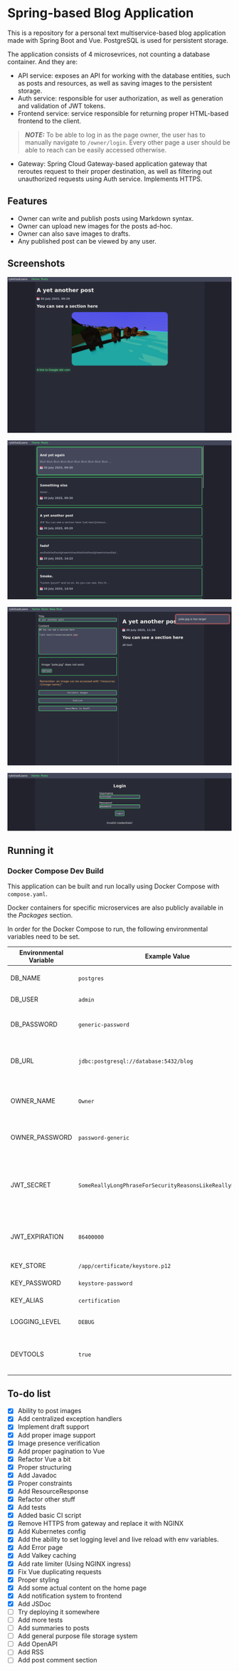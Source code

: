 # Spring-based Blog Application

This is a repository for a personal text multiservice-based blog application made with Spring Boot and Vue. PostgreSQL is used for persistent storage.

The application consists of 4 microsevrices, not counting a database container. And they are:
- API service: exposes an API for working with the database entities, such as posts and resources, as well as saving images to the persistent storage.
- Auth service: responsible for user authorization, as well as generation and validation of JWT tokens.
- Frontend service: service responsible for returning proper HTML-based frontend to the client.
> **_NOTE:_** To be able to log in as the page owner, the user has to manually navigate to `/owner/login`. Every other page a user should be able to reach can be easily accessed otherwise.
- Gateway: Spring Cloud Gateway-based application gateway that reroutes request to their proper destination, as well as filtering out unauthorized requests using Auth service. Implements HTTPS.

## Features
- Owner can write and publish posts using Markdown syntax.
- Owner can upload new images for the posts ad-hoc.
- Owner can also save images to drafts.
- Any published post can be viewed by any user.

## Screenshots

![An example of a post page](./readme-res/post.png)

![An example of a page with a list of posts](./readme-res/posts.png)

![An example of a page for creating a new post](./readme-res/new-post.png)

![An example of a login page](./readme-res/login.png)

## Running it

### Docker Compose Dev Build
This application can be built and run locally using Docker Compose with `compose.yaml`.

Docker containers for specific microservices are also publicly available in the *Packages* section.

In order for the Docker Compose to run, the following environmental variables need to be set.

| Environmental Variable | Example Value                                              | Purpose                                                        |
|------------------------|------------------------------------------------------------|----------------------------------------------------------------|
| DB_NAME                | `postgres`                                                 | Name of the PostreSQL database                                 |
| DB_USER                | `admin`                                                    | Database username                                              |
| DB_PASSWORD            | `generic-password`                                         | Password for the database user                                 |
| DB_URL                 | `jdbc:postgresql://database:5432/blog`                     | URL of the database with extra info for JDBC                   |
| OWNER_NAME             | `Owner`                                                    | Name of the page owner (yourself). Needed for logging in       |
| OWNER_PASSWORD         | `password-generic`                                         | Password the the owner account                                 |
| JWT_SECRET             | `SomeReallyLongPhraseForSecurityReasonsLikeReallyDamnLong` | Secret phrase used for generating JWT tokens. Needs to be long |
| JWT_EXPIRATION         | `86400000`                                                 | An amount of time a JWT token is valid in milliseconds         |
| KEY_STORE              | `/app/certificate/keystore.p12`                            | Key store for HTTPS                                            |
| KEY_PASSWORD           | `keystore-password`                                        | Password to the keystore                                       |
| KEY_ALIAS              | `certification`                                            | Key store alias                                                |
| LOGGING_LEVEL          | `DEBUG`                                                    | Logging level of all applications                              | 
| DEVTOOLS               | `true`                                                     | Turn on reload on file change for all applications             |


## To-do list
- [x] Ability to post images
- [x] Add centralized exception handlers
- [x] Implement draft support
- [x] Add proper image support
- [x] Image presence verification
- [x] Add proper pagination to Vue
- [x] Refactor Vue a bit
- [x] Proper structuring
- [x] Add Javadoc
- [x] Proper constraints
- [x] Add ResourceResponse
- [x] Refactor other stuff
- [x] Add tests
- [x] Added basic CI script
- [x] Remove HTTPS from gateway and replace it with NGINX
- [x] Add Kubernetes config
- [x] Add the ability to set logging level and live reload with env variables.
- [x] Add Error page
- [x] Add Valkey caching
- [x] Add rate limiter (Using NGINX ingress)
- [x] Fix Vue duplicating requests
- [x] Proper styling
- [x] Add some actual content on the home page
- [x] Add notification system to frontend
- [x] Add JSDoc
- [ ] Try deploying it somewhere
- [ ] Add more tests
- [ ] Add summaries to posts
- [ ] Add general purpose file storage system
- [ ] Add OpenAPI
- [ ] Add RSS
- [ ] Add post comment section
